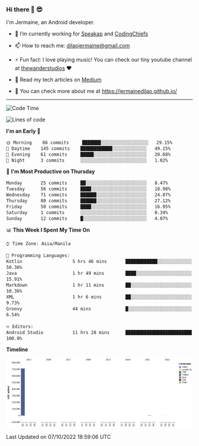 ### Hi there 👋 😎
I'm Jermaine, an Android developer.

- 🔭 I’m currently working for [Speakap](https://www.speakap.com/) and [CodingChiefs](https://codingchiefs.com/en/)

- 📫 How to reach me: dilaojermaine@gmail.com

- ⚡ Fun fact: I love playing music! You can check our tiny youtube channel at [thewanderstudios](https://www.youtube.com/thewanderstudios) ♥️

- 📖 Read my tech articles on [Medium](https://jermainedilao.medium.com/)

- 👀 You can check more about me at https://jermainedilao.github.io/

<!--
**jermainedilao/jermainedilao** is a ✨ _special_ ✨ repository because its `README.md` (this file) appears on your GitHub profile.

Here are some ideas to get you started:

- 🔭 I’m currently working on ...
- 🌱 I’m currently learning ...
- 👯 I’m looking to collaborate on ...
- 🤔 I’m looking for help with ...
- 💬 Ask me about ...
- 📫 How to reach me: ...
- 😄 Pronouns: ...
- ⚡ Fun fact: ...
-->

-------

<!--START_SECTION:waka-->
![Code Time](http://img.shields.io/badge/Code%20Time-34%20hrs%2026%20mins-blue)

![Lines of code](https://img.shields.io/badge/From%20Hello%20World%20I%27ve%20Written-723%20Thousand%20lines%20of%20code-blue)

**I'm an Early 🐤** 

```text
🌞 Morning    86 commits     ███████░░░░░░░░░░░░░░░░░░   29.15% 
🌆 Daytime    145 commits    ████████████░░░░░░░░░░░░░   49.15% 
🌃 Evening    61 commits     █████░░░░░░░░░░░░░░░░░░░░   20.68% 
🌙 Night      3 commits      ░░░░░░░░░░░░░░░░░░░░░░░░░   1.02%

```
📅 **I'm Most Productive on Thursday** 

```text
Monday       25 commits     ██░░░░░░░░░░░░░░░░░░░░░░░   8.47% 
Tuesday      56 commits     ████░░░░░░░░░░░░░░░░░░░░░   18.98% 
Wednesday    71 commits     ██████░░░░░░░░░░░░░░░░░░░   24.07% 
Thursday     80 commits     ██████░░░░░░░░░░░░░░░░░░░   27.12% 
Friday       50 commits     ████░░░░░░░░░░░░░░░░░░░░░   16.95% 
Saturday     1 commits      ░░░░░░░░░░░░░░░░░░░░░░░░░   0.34% 
Sunday       12 commits     █░░░░░░░░░░░░░░░░░░░░░░░░   4.07%

```


📊 **This Week I Spent My Time On** 

```text
⌚︎ Time Zone: Asia/Manila

💬 Programming Languages: 
Kotlin                   5 hrs 46 mins       ████████████░░░░░░░░░░░░░   50.36% 
Java                     1 hr 49 mins        ████░░░░░░░░░░░░░░░░░░░░░   15.91% 
Markdown                 1 hr 11 mins        ██░░░░░░░░░░░░░░░░░░░░░░░   10.36% 
XML                      1 hr 6 mins         ██░░░░░░░░░░░░░░░░░░░░░░░   9.73% 
Groovy                   44 mins             █░░░░░░░░░░░░░░░░░░░░░░░░   6.54%

🔥 Editors: 
Android Studio           11 hrs 28 mins      █████████████████████████   100.0%

```

**Timeline**

![Chart not found](https://raw.githubusercontent.com/jermainedilao/jermainedilao/main/charts/bar_graph.png) 


 Last Updated on 07/10/2022 18:59:06 UTC
<!--END_SECTION:waka-->
